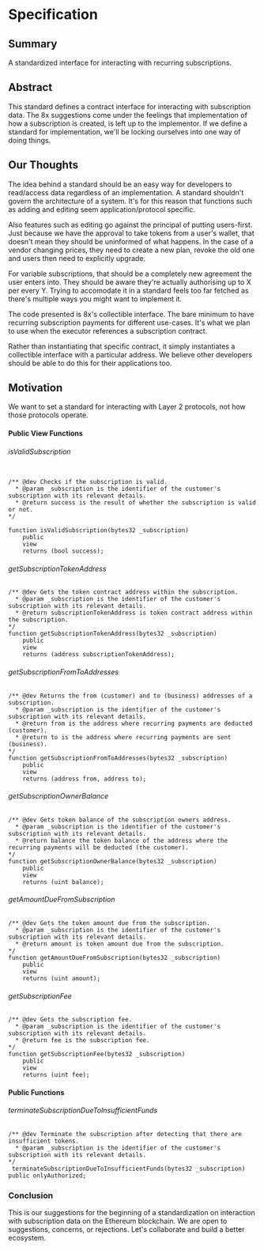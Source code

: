 # Specification

## Summary
A standardized interface for interacting with recurring subscriptions.

##  Abstract
This standard defines a contract interface for interacting with subscription data. The 8x suggestions come under the feelings that implementation of how a subscription is created, is left up to the implementor. If we define a standard for implementation, we'll be locking ourselves into one way of doing things.

## Our Thoughts
The idea behind a standard should be an easy way for developers to read/access data regardless of an implementation. A standard shouldn't govern the architecture of a system. It's for this reason that functions such as adding and editing seem application/protocol specific.

Also features such as editing go against the principal of putting users-first. Just because we have the approval to take tokens from a user's wallet, that doesn't mean they should be uninformed of what happens. In the case of a vendor changing prices, they need to create a new plan, revoke the old one and users then need to explicitly upgrade.

For variable subscriptions, that should be a completely new agreement the user enters into. They should be aware they're actually authorising up to X per every Y. Trying to accomodate it in a standard feels too far fetched as there's multiple ways you might want to implement it.

The code presented is 8x's collectible interface. The bare minimum to have recurring subscription payments for different use-cases. It's what we plan to use when the executor references a subscription contract.

Rather than instantiating that specific contract, it simply instantiates a collectible interface with a particular address. We believe other developers should be able to do this for their applications too.

## Motivation
We want to set a standard for interacting with Layer 2 protocols, not how those protocols operate.

#### Public View Functions

###### isValidSubscription
```SOLIDITY

/** @dev Checks if the subscription is valid.
  * @param _subscription is the identifier of the customer's subscription with its relevant details.
  * @return success is the result of whether the subscription is valid or not.
*/

function isValidSubscription(bytes32 _subscription)
    public
    view
    returns (bool success);
```

###### getSubscriptionTokenAddress
```SOLIDITY
/** @dev Gets the token contract address within the subscription.
  * @param _subscription is the identifier of the customer's subscription with its relevant details.
  * @return subscriptionTokenAddress is token contract address within the subscription.
*/
function getSubscriptionTokenAddress(bytes32 _subscription)
    public
    view
    returns (address subscriptionTokenAddress);
```

###### getSubscriptionFromToAddresses
```SOLIDITY
/** @dev Returns the from (customer) and to (business) addresses of a subscription.
  * @param _subscription is the identifier of the customer's subscription with its relevant details.
  * @return from is the address where recurring payments are deducted (customer).
  * @return to is the address where recurring payments are sent (business).
*/
function getSubscriptionFromToAddresses(bytes32 _subscription)
    public
    view
    returns (address from, address to);
```

###### getSubscriptionOwnerBalance
```SOLIDITY
/** @dev Gets token balance of the subscription owners address.
  * @param _subscription is the identifier of the customer's subscription with its relevant details.
  * @return balance the token balance of the address where the recurring payments will be deducted (the customer).
*/
function getSubscriptionOwnerBalance(bytes32 _subscription)
    public
    view
    returns (uint balance);
```

###### getAmountDueFromSubscription
```SOLIDITY
/** @dev Gets the token amount due from the subscription.
  * @param _subscription is the identifier of the customer's subscription with its relevant details.
  * @return amount is token amount due from the subscription.
*/
function getAmountDueFromSubscription(bytes32 _subscription)
    public
    view
    returns (uint amount);
```

###### getSubscriptionFee
```SOLIDITY
/** @dev Gets the subscription fee.
  * @param _subscription is the identifier of the customer's subscription with its relevant details.
  * @return fee is the subscription fee.
*/
function getSubscriptionFee(bytes32 _subscription)
    public
    view
    returns (uint fee);
```

#### Public Functions

###### terminateSubscriptionDueToInsufficientFunds
```SOLIDITY
/** @dev Terminate the subscription after detecting that there are insufficient tokens.
  * @param _subscription is the identifier of the customer's subscription with its relevant details.
*/
 terminateSubscriptionDueToInsufficientFunds(bytes32 _subscription) public onlyAuthorized;
```

### Conclusion
This is our suggestions for the beginning of a standardization on interaction with subscription data on the Ethereum blockchain. We are open to suggestions, concerns, or rejections. Let's collaborate and build a better ecosystem.